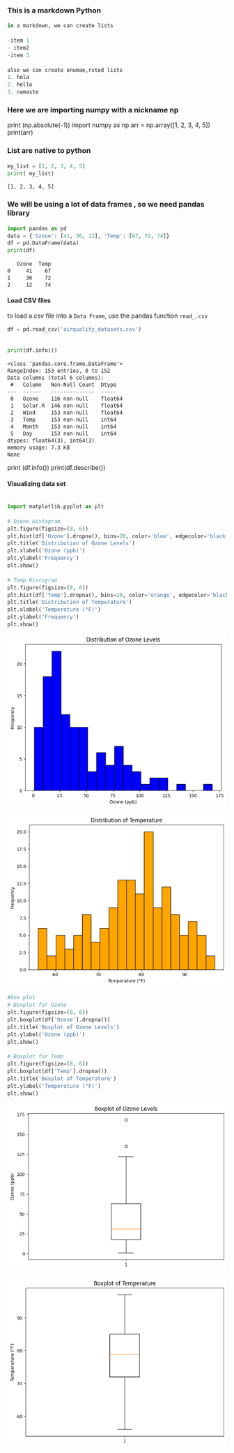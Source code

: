 ### **This is a markdown Python**



```python
in a markdown, we can create lists 

-item 1 
- item2 
-item 3

also we can create enumae,rsted lists 
1. hola 
2. hello 
3. namaste 

```

### **Here we are importing numpy with a nickname np**


print (np.absolute(-1))
import numpy as np
arr = np.array([1, 2, 3, 4, 5])
print(arr)


### **List are native to python**



```python
my_list = [1, 2, 3, 4, 5]
print( my_list)

```

    [1, 2, 3, 4, 5]
    

### **We will be using a lot of data frames , so we need pandas library**



```python
import pandas as pd
data = {'Ozone': [41, 36, 12], 'Temp': [67, 72, 74]}
df = pd.DataFrame(data)  
print(df)
```

       Ozone  Temp
    0     41    67
    1     36    72
    2     12    74
    

#### Load CSV files 

to load a.csv file into a `Data Frame`, use the pandas function 
`read_.csv`


```python
df = pd.read_csv('airquality_datasets.csv')
```


```python

print(df.info())
```

    <class 'pandas.core.frame.DataFrame'>
    RangeIndex: 153 entries, 0 to 152
    Data columns (total 6 columns):
     #   Column   Non-Null Count  Dtype  
    ---  ------   --------------  -----  
     0   Ozone    116 non-null    float64
     1   Solar.R  146 non-null    float64
     2   Wind     153 non-null    float64
     3   Temp     153 non-null    int64  
     4   Month    153 non-null    int64  
     5   Day      153 non-null    int64  
    dtypes: float64(3), int64(3)
    memory usage: 7.3 KB
    None
    

print (df.info())
print(df.describe())


#### **Visualizing data set**



```python

import matplotlib.pyplot as plt

# Ozone Histogram
plt.figure(figsize=(8, 6))
plt.hist(df['Ozone'].dropna(), bins=20, color='blue', edgecolor='black')
plt.title('Distribution of Ozone Levels')
plt.xlabel('Ozone (ppb)')
plt.ylabel('Frequency')
plt.show()

# Temp Histogram
plt.figure(figsize=(8, 6))
plt.hist(df['Temp'].dropna(), bins=20, color='orange', edgecolor='black')
plt.title('Distribution of Temperature')
plt.xlabel('Temperature (°F)')
plt.ylabel('Frequency')
plt.show()
```


    
![png](Week_4_Samuel_files/Week_4_Samuel_13_0.png)
    



    
![png](Week_4_Samuel_files/Week_4_Samuel_13_1.png)
    



```python
#box plot 
# Boxplot for Ozone
plt.figure(figsize=(8, 6))
plt.boxplot(df['Ozone'].dropna())
plt.title('Boxplot of Ozone Levels')
plt.ylabel('Ozone (ppb)')
plt.show()

# Boxplot for Temp
plt.figure(figsize=(8, 6))
plt.boxplot(df['Temp'].dropna())
plt.title('Boxplot of Temperature')
plt.ylabel('Temperature (°F)')
plt.show()
```


    
![png](Week_4_Samuel_files/Week_4_Samuel_14_0.png)
    



    
![png](Week_4_Samuel_files/Week_4_Samuel_14_1.png)
    



```python

```
